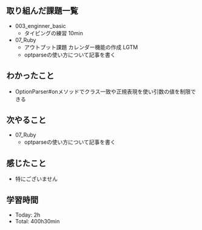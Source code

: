 ## 取り組んだ課題一覧
- 003_enginner_basic
  - タイピングの練習 10min
- 07_Ruby
  - アウトプット課題 カレンダー機能の作成 LGTM
  - optparseの使い方について記事を書く
## わかったこと
- OptionParser#onメソッドでクラス一致や正規表現を使い引数の値を制限できる
## 次やること
- 07_Ruby
  - optparseの使い方について記事を書く
## 感じたこと
- 特にございません
## 学習時間
- Today: 2h
- Total: 400h30min